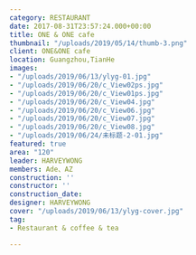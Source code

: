 ```yaml
---
category: RESTAURANT
date: 2017-08-31T23:57:24.000+00:00
title: ONE & ONE cafe
thumbnail: "/uploads/2019/05/14/thumb-3.png"
client: ONE&ONE cafe
location: Guangzhou,TianHe
images:
- "/uploads/2019/06/13/ylyg-01.jpg"
- "/uploads/2019/06/20/c_View02ps.jpg"
- "/uploads/2019/06/20/c_View01ps.jpg"
- "/uploads/2019/06/20/c_View04.jpg"
- "/uploads/2019/06/20/c_View06.jpg"
- "/uploads/2019/06/20/c_View07.jpg"
- "/uploads/2019/06/20/c_View08.jpg"
- "/uploads/2019/06/24/未标题-2-01.jpg"
featured: true
area: "120"
leader: HARVEYWONG
members: Ade、AZ
construction: ''
constructor: ''
construction_date: 
designer: HARVEYWONG
cover: "/uploads/2019/06/13/ylyg-cover.jpg"
tag:
- Restaurant & coffee & tea

---
```

